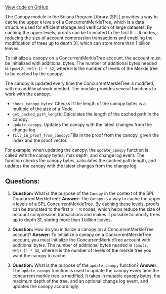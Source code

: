 [View code on GitHub](https://github.com/solana-labs/solana-program-library/account-compression/programs/account-compression/src/canopy.rs)

The Canopy module in the Solana Program Library (SPL) provides a way to cache the upper `N` levels of a ConcurrentMerkleTree, which is a data structure used for efficient storage and verification of large datasets. By caching the upper levels, proofs can be truncated to the first `D - N` nodes, reducing the size of account compression transactions and enabling the modification of trees up to depth 31, which can store more than 1 billion leaves.

To initialize a canopy on a ConcurrentMerkleTree account, the account must be initialized with additional bytes. The number of additional bytes needed is `(pow(2, N+1)-1) * 32`, where `N` is the number of levels of the Merkle tree to be cached by the canopy.

The canopy is updated every time the ConcurrentMerkleTree is modified, with no additional work needed. The module provides several functions to work with the canopy:

- `check_canopy_bytes`: Checks if the length of the canopy bytes is a multiple of the size of a Node.
- `get_cached_path_length`: Calculates the length of the cached path in the canopy.
- `update_canopy`: Updates the canopy with the latest changes from the change log.
- `fill_in_proof_from_canopy`: Fills in the proof from the canopy, given the index and the proof vector.

For example, when updating the canopy, the `update_canopy` function is called with the canopy bytes, max depth, and change log event. The function checks the canopy bytes, calculates the cached path length, and updates the canopy with the latest changes from the change log.
## Questions: 
 1. **Question:** What is the purpose of the `Canopy` in the context of the SPL ConcurrentMerkleTree?
   **Answer:** The `Canopy` is a way to cache the upper `N` levels of a SPL ConcurrentMerkleTree. By caching these levels, proofs can be truncated to the first `D - N` nodes, which helps reduce the size of account compression transactions and makes it possible to modify trees up to depth 31, storing more than 1 billion leaves.

2. **Question:** How do you initialize a canopy on a ConcurrentMerkleTree account?
   **Answer:** To initialize a canopy on a ConcurrentMerkleTree account, you must initialize the ConcurrentMerkleTree account with additional bytes. The number of additional bytes needed is `(pow(2, N+1)-1) * 32`, where `N` is the number of levels of the merkle tree you want the canopy to cache.

3. **Question:** What is the purpose of the `update_canopy` function?
   **Answer:** The `update_canopy` function is used to update the canopy every time the concurrent merkle tree is modified. It takes in mutable canopy bytes, the maximum depth of the tree, and an optional change log event, and updates the canopy accordingly.